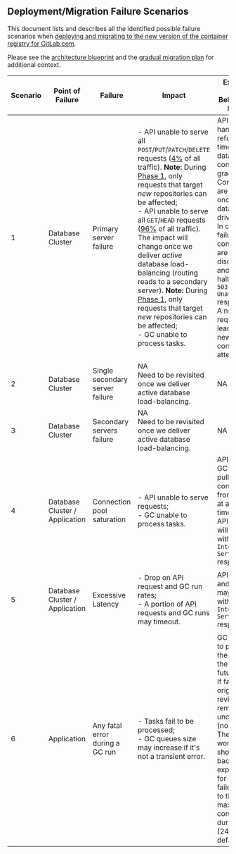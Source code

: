 ## Deployment/Migration Failure Scenarios

This document lists and describes all the identified possible failure scenarios when [deploying and migrating to the new version of the container registry for GitLab.com](https://gitlab.com/groups/gitlab-org/-/epics/5523).

Please see the [architecture blueprint](https://docs.gitlab.com/ee/architecture/blueprints/container_registry_metadata_database/) and the [gradual migration plan](https://gitlab.com/gitlab-org/container-registry/-/issues/374) for additional context.

| Scenario | Point of Failure               | Failure                         | Impact                                                                                                                                                                                                                                                                                                                                                                                                                                                                                                                                                                                                                                                                                                                                 | Expected App Behavior on Failure                                                                                                                                                                                                                                                                              | Observability                                                                                                                           | Recovery Definition                                                            | Expected App Behavior on Recovery                                                                              | Mitigation                                                                                                                | Possible Corrective Actions                                                                             |
|----------|--------------------------------|---------------------------------|----------------------------------------------------------------------------------------------------------------------------------------------------------------------------------------------------------------------------------------------------------------------------------------------------------------------------------------------------------------------------------------------------------------------------------------------------------------------------------------------------------------------------------------------------------------------------------------------------------------------------------------------------------------------------------------------------------------------------------------|---------------------------------------------------------------------------------------------------------------------------------------------------------------------------------------------------------------------------------------------------------------------------------------------------------------|-----------------------------------------------------------------------------------------------------------------------------------------|--------------------------------------------------------------------------------|----------------------------------------------------------------------------------------------------------------|---------------------------------------------------------------------------------------------------------------------------|---------------------------------------------------------------------------------------------------------|
| 1        | Database Cluster               | Primary server failure          | - API unable to serve all `POST`/`PUT`/`PATCH`/`DELETE` requests ([4%]() of all traffic). **Note:** During [Phase 1](https://gitlab.com/gitlab-org/container-registry/-/issues/374#phase-1-the-metadata-db-serves-new-repositories), only requests that target *new* repositories can be affected;<br />- API unable to serve all `GET`/`HEAD` requests ([96%]() of all traffic). The impact will change once we deliver *active* database load-balancing (routing reads to a secondary server). **Note:** During [Phase 1](https://gitlab.com/gitlab-org/container-registry/-/issues/374#phase-1-the-metadata-db-serves-new-repositories), only requests that target *new* repositories can be affected;<br />- GC unable to process tasks. | API and GC handle refused or timed out database connections gracefully. <br />Connections are retried once (at the database driver level). In case of failure, connections are discarded and requests halted with a `503 Service Unavailable` response.<br />A new request leads to a new connection attempt. | Errors show up in Sentry and logs. <br />Grafana dashboards reflect the impact scale.                                                   | Primary server is back online. Either the same instance or a promoted replica. | API and GC resume operations normally, without external intervention.                                          | Re-establish normal operation of database cluster/network.                                                                | - Database cluster deployment adjustments;<br />- Escalation to development in case of odd use pattern. |
| 2        | Database Cluster               | Single secondary server failure | NA<br />Need to be revisited once we deliver active database load-balancing.                                                                                                                                                                                                                                                                                                                                                                                                                                                                                                                                                                                                                                                     | NA                                                                                                                                                                                                                                                                                                            | NA                                                                                                                                      | NA                                                                             | NA                                                                                                             | NA                                                                                                                        | NA                                                                                                      |
| 3        | Database Cluster               | Secondary servers failure       | NA<br />Need to be revisited once we deliver active database load-balancing.                                                                                                                                                                                                                                                                                                                                                                                                                                                                                                                                                                                                                                                     | NA                                                                                                                                                                                                                                                                                                            | NA                                                                                                                                      | NA                                                                             | NA                                                                                                             | NA                                                                                                                        | NA                                                                                                      |
| 4        | Database Cluster / Application | Connection pool saturation      | - API unable to serve requests;<br />- GC unable to process tasks.                                                                                                                                                                                                                                                                                                                                                                                                                                                                                                                                                                                                                                                                     | API and/or GC fails to pull a connection from a pool at any given time.<br />API requests will timeout with a `500 Internal Server Error` response.                                                                                                                                                            | Errors show up in Sentry and logs. <br />Grafana dashboards reflect the magnitude of the impact on the API and pool saturation metrics. | Connection pool is no longer saturated.                                        | API and GC resume operations normally. External intervention may be required.                                  | Increase connection pool limits on application/PGBouncer if it is due to a legitimate traffic increase.<br />What if not? | Adjust connection pool limits on application/PGBouncer.                                                 |
| 5        | Database Cluster / Application | Excessive Latency               | - Drop on API request and GC run rates;<br />- A portion of API requests and GC runs may timeout.                                                                                                                                                                                                                                                                                                                                                                                                                                                                                                                                                                                                                                      | API requests and GC runs may timeout with a `500 Internal Server Error` response.                                                                                                                                                                                                                             | Errors show up in Sentry and logs. <br />Grafana dashboards reflect the impact scale.                                                   | Latency is back to normal levels.                                              | API and GC resume operations normally, without external intervention.                                          | Re-establish normal operation of database cluster/network.                                                                | Escalation to development in case of odd use pattern.                                                   |
| 6        | Application                    | Any fatal error during a GC run | - Tasks fail to be processed;<br />- GC queues size may increase if it's not a transient error.                                                                                                                                                                                                                                                                                                                                                                                                                                                                                                                                                                                                                                        | GC attempts to postpone the review of the task to a future date. If failed, the original review date remains unchanged (no impact).<br />The GC workers should backoff exponentially for every failed run, up to the maximum configured duration (24h by default).                                                    | Errors show up in Sentry and logs. <br />Grafana dashboards reflect the magnitude of the impact on the Online GC dashboard.             | Normal operation re-established. Root cause mitigated.                         | GC workers resume normal operation. The next run will happen automatically after the last exponential backoff. |                                                                                                                           | Escalation to development in case of error unrelated to database/storage connection failures.        |



